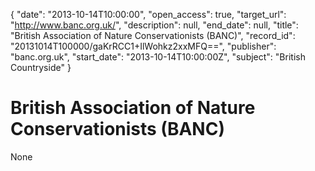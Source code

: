 {
  "date": "2013-10-14T10:00:00", 
  "open_access": true, 
  "target_url": "http://www.banc.org.uk/", 
  "description": null, 
  "end_date": null, 
  "title": "British Association of Nature Conservationists (BANC)", 
  "record_id": "20131014T100000/gaKrRCC1+IlWohkz2xxMFQ==", 
  "publisher": "banc.org.uk", 
  "start_date": "2013-10-14T10:00:00Z", 
  "subject": "British Countryside"
}

# British Association of Nature Conservationists (BANC)

None
